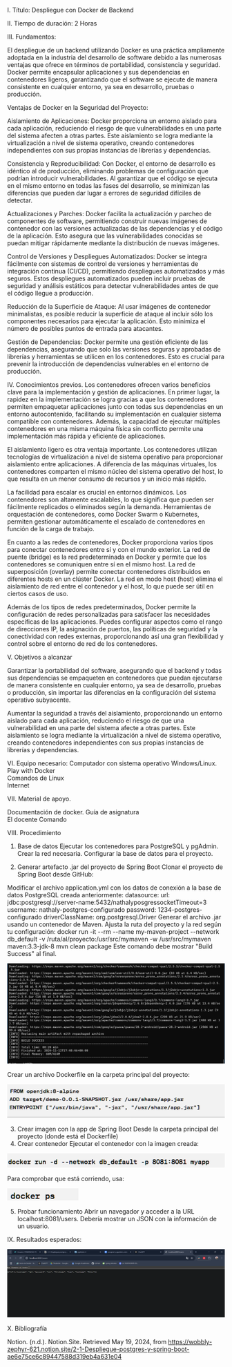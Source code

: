 I. Título:  Despliegue con Docker de Backend

II. Tiempo de duración: 2 Horas

III. Fundamentos:

El despliegue de un backend utilizando Docker es una práctica ampliamente adoptada en la industria del desarrollo de software debido a las numerosas ventajas que ofrece en términos de portabilidad, consistencia y seguridad. Docker permite encapsular aplicaciones y sus dependencias en contenedores ligeros, garantizando que el software se ejecute de manera consistente en cualquier entorno, ya sea en desarrollo, pruebas o producción.

Ventajas de Docker en la Seguridad del Proyecto:

Aislamiento de Aplicaciones: Docker proporciona un entorno aislado para cada aplicación, reduciendo el riesgo de que vulnerabilidades en una parte del sistema afecten a otras partes. Este aislamiento se logra mediante la virtualización a nivel de sistema operativo, creando contenedores independientes con sus propias instancias de librerías y dependencias.

Consistencia y Reproducibilidad: Con Docker, el entorno de desarrollo es idéntico al de producción, eliminando problemas de configuración que podrían introducir vulnerabilidades. Al garantizar que el código se ejecuta en el mismo entorno en todas las fases del desarrollo, se minimizan las diferencias que pueden dar lugar a errores de seguridad difíciles de detectar.

Actualizaciones y Parches: Docker facilita la actualización y parcheo de componentes de software, permitiendo construir nuevas imágenes de contenedor con las versiones actualizadas de las dependencias y el código de la aplicación. Esto asegura que las vulnerabilidades conocidas se puedan mitigar rápidamente mediante la distribución de nuevas imágenes.

Control de Versiones y Despliegues Automatizados: Docker se integra fácilmente con sistemas de control de versiones y herramientas de integración continua (CI/CD), permitiendo despliegues automatizados y más seguros. Estos despliegues automatizados pueden incluir pruebas de seguridad y análisis estáticos para detectar vulnerabilidades antes de que el código llegue a producción.

Reducción de la Superficie de Ataque: Al usar imágenes de contenedor minimalistas, es posible reducir la superficie de ataque al incluir sólo los componentes necesarios para ejecutar la aplicación. Esto minimiza el número de posibles puntos de entrada para atacantes.

Gestión de Dependencias: Docker permite una gestión eficiente de las dependencias, asegurando que solo las versiones seguras y aprobadas de librerías y herramientas se utilicen en los contenedores. Esto es crucial para prevenir la introducción de dependencias vulnerables en el entorno de producción.


IV. Conocimientos previos.
Los contenedores ofrecen varios beneficios clave para la implementación y gestión de aplicaciones. En primer lugar, la rapidez en la implementación se logra gracias a que los contenedores permiten empaquetar aplicaciones junto con todas sus dependencias en un entorno autocontenido, facilitando su implementación en cualquier sistema compatible con contenedores. Además, la capacidad de ejecutar múltiples contenedores en una misma máquina física sin conflicto permite una implementación más rápida y eficiente de aplicaciones.

El aislamiento ligero es otra ventaja importante. Los contenedores utilizan tecnologías de virtualización a nivel de sistema operativo para proporcionar aislamiento entre aplicaciones. A diferencia de las máquinas virtuales, los contenedores comparten el mismo núcleo del sistema operativo del host, lo que resulta en un menor consumo de recursos y un inicio más rápido.

La facilidad para escalar es crucial en entornos dinámicos. Los contenedores son altamente escalables, lo que significa que pueden ser fácilmente replicados o eliminados según la demanda. Herramientas de orquestación de contenedores, como Docker Swarm o Kubernetes, permiten gestionar automáticamente el escalado de contenedores en función de la carga de trabajo.

En cuanto a las redes de contenedores, Docker proporciona varios tipos para conectar contenedores entre sí y con el mundo exterior. La red de puente (bridge) es la red predeterminada en Docker y permite que los contenedores se comuniquen entre sí en el mismo host. La red de superposición (overlay) permite conectar contenedores distribuidos en diferentes hosts en un clúster Docker. La red en modo host (host) elimina el aislamiento de red entre el contenedor y el host, lo que puede ser útil en ciertos casos de uso.

Además de los tipos de redes predeterminados, Docker permite la configuración de redes personalizadas para satisfacer las necesidades específicas de las aplicaciones. Puedes configurar aspectos como el rango de direcciones IP, la asignación de puertos, las políticas de seguridad y la conectividad con redes externas, proporcionando así una gran flexibilidad y control sobre el entorno de red de los contenedores.


V. Objetivos a alcanzar

Garantizar la portabilidad del software, asegurando que el backend y todas sus dependencias se empaqueten en contenedores que puedan ejecutarse de manera consistente en cualquier entorno, ya sea de desarrollo, pruebas o producción, sin importar las diferencias en la configuración del sistema operativo subyacente.

Aumentar la seguridad a través del aislamiento, proporcionando un entorno aislado para cada aplicación, reduciendo el riesgo de que una vulnerabilidad en una parte del sistema afecte a otras partes. Este aislamiento se logra mediante la virtualización a nivel de sistema operativo, creando contenedores independientes con sus propias instancias de librerías y dependencias.



VI. Equipo necesario:
Computador con sistema operativo Windows/Linux. 
Play with Docker  
Comandos de Linux  
Internet 

VII. Material de apoyo.

Documentación de docker. 
Guía de asignatura  
El docente
Comando 

VIII. Procedimiento


1. Base de datos
Ejecutar los contenedores para PostgreSQL y pgAdmin.
Crear la red necesaria.
Configurar la base de datos para el proyecto.

2. Generar artefacto .jar del proyecto de Spring Boot
Clonar el proyecto de Spring Boot desde GitHub:

Modificar el archivo application.yml con los datos de conexión a la base de datos PostgreSQL creada anteriormente:
datasource:
  url: jdbc:postgresql://server-name:5432/nathalyposgressocketTimeout=3
  username: nathaly-postgres-configurado
  password: 1234-postgres-configurado
  driverClassName: org.postgresql.Driver
Generar el archivo .jar usando un contenedor de Maven. Ajusta la ruta del proyecto y la red según tu configuración:
docker run -it --rm --name my-maven-project --network db_default -v /ruta/al/proyecto:/usr/src/mymaven -w /usr/src/mymaven maven:3.3-jdk-8 mvn clean package
Este comando debe mostrar "Build Success" al final.

![alt text](<Screenshot 2024-11-12 125217.png>)

Crear un archivo Dockerfile en la carpeta principal del proyecto:

![alt text](<Screenshot 2024-11-26 203317.png>)


3. Crear imagen con la app de Spring Boot
Desde la carpeta principal del proyecto (donde está el Dockerfile)
4. Crear contenedor
Ejecutar el contenedor con la imagen creada:

![alt text](<Screenshot 2024-11-26 203612.png>)

Para comprobar que está corriendo, usa:

![alt text](<Screenshot 2024-11-26 203619.png>)

5. Probar funcionamiento
Abrir un navegador y acceder a la URL localhost:8081/users. Debería mostrar un JSON con la información de un usuario.

IX. Resultados esperados:

![alt text](<Screenshot 2024-11-12 125634.png>)

X. Bibliografía

Notion. (n.d.). Notion.Site. Retrieved May 19, 2024, from https://wobbly-zephyr-621.notion.site/2-1-Despliegue-postgres-y-spring-boot-ae6e75ce6c89447588d319eb4a631e04
